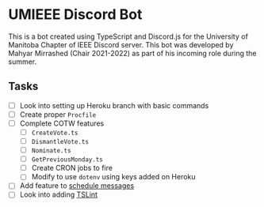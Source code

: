 # UMIEEE Discord Bot

This is a bot created using TypeScript and Discord.js for the University of Manitoba Chapter of IEEE Discord server. This bot was developed by Mahyar Mirrashed (Chair 2021-2022) as part of his incoming role during the summer.

## Tasks

- [ ] Look into setting up Heroku branch with basic commands
- [ ] Create proper `Procfile`
- [ ] Complete COTW features
  - [ ] `CreateVote.ts`
  - [ ] `DismantleVote.ts`
  - [ ] `Nominate.ts`
  - [ ] `GetPreviousMonday.ts`
  - [ ] Create CRON jobs to fire
  - [ ] Modify to use `dotenv` using keys added on Heroku
- [ ] Add feature to [schedule messages](https://youtu.be/C3rfFINhMZw?list=PLaxxQQak6D_fxb9_-YsmRwxfw5PH9xALe)
- [ ] Look into adding [TSLint](https://github.com/typescript-eslint/typescript-eslint)
